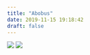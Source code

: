 ```yaml
---
title: "Abobus"
date: 2019-11-15 19:18:42
draft: false
---
```


![](https://sun9-87.userapi.com/impf/c857620/v857620655/eeef9/A9vOnkjCYHE.jpg?size=594x395&quality=96&sign=f522dd7516da1917756d8010e5ed2666&c_uniq_tag=jug2e31ftsw3iGW-WbCHViNcNt4Exi_DVeYYkyGAgHk&type=album)
![](https://sun9-87.userapi.com/impf/c856036/v856036655/16660a/jtbyb9H3bRw.jpg?size=594x374&quality=96&sign=c4934609de5f3d96f2e17b9310b5fdf9&c_uniq_tag=D1impy-4yCOTgTGsyYJp-toSpj4anMvWMazI8-sZLuc&type=album)
